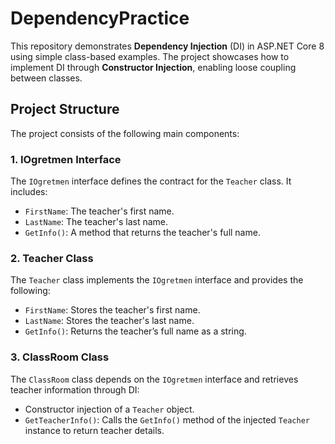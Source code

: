 # DependencyPractice

This repository demonstrates **Dependency Injection** (DI) in ASP.NET Core 8 using simple class-based examples. The project showcases how to implement DI through **Constructor Injection**, enabling loose coupling between classes.

## Project Structure

The project consists of the following main components:

### 1. **IOgretmen Interface**

The `IOgretmen` interface defines the contract for the `Teacher` class. It includes:
- `FirstName`: The teacher's first name.
- `LastName`: The teacher's last name.
- `GetInfo()`: A method that returns the teacher's full name.

### 2. **Teacher Class**

The `Teacher` class implements the `IOgretmen` interface and provides the following:
- `FirstName`: Stores the teacher's first name.
- `LastName`: Stores the teacher's last name.
- `GetInfo()`: Returns the teacher’s full name as a string.

### 3. **ClassRoom Class**

The `ClassRoom` class depends on the `IOgretmen` interface and retrieves teacher information through DI:
- Constructor injection of a `Teacher` object.
- `GetTeacherInfo()`: Calls the `GetInfo()` method of the injected `Teacher` instance to return teacher details.

